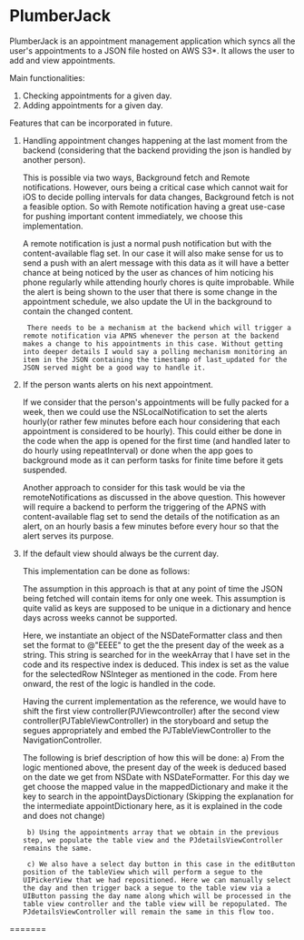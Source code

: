 PlumberJack
===========

PlumberJack is an appointment management application which syncs all the user's appointments to a JSON file hosted on AWS S3*. It allows the user to add and view appointments.

Main functionalities:
1) Checking appointments for a given day.
2) Adding appointments for a given day.


Features that can be incorporated in future.
1) Handling appointment changes happening at the last moment from the backend (considering that the backend providing the json is handled by another person).
      
      This is possible via two ways, Background fetch and Remote notifications. However, ours being a critical case which cannot wait for iOS to decide polling intervals for data changes, Background fetch is not a feasible option. So with Remote notification having a great use-case for pushing important content immediately, we choose this implementation.

      A remote notification is just a normal push notification but with the content-available flag set. In our case it will also make sense for us to send a push with an alert message with this data as it will have a better chance at being noticed by the user as chances of him noticing his phone regularly while attending hourly chores is quite improbable. While the alert is being shown to the user that there is some change in the appointment schedule, we also update the UI in the background to contain the changed content.

		There needs to be a mechanism at the backend which will trigger a remote notification via APNS whenever the person at the backend makes a change to his appointments in this case. Without getting into deeper details I would say a polling mechanism monitoring an item in the JSON containing the timestamp of last_updated for the JSON served might be a good way to handle it.


2) If the person wants alerts on his next appointment.

   If we consider that the person's appointments will be fully packed for a week, then we could use the NSLocalNotification to set the alerts hourly(or rather few minutes before each hour considering that each appointment is considered to be hourly). This could either be done in the code when the app is opened for the first time (and handled later to do hourly using repeatInterval) or done when the app goes to background mode as it can perform tasks for finite time before it gets suspended.

	Another approach to consider for this task would be via the remoteNotifications as discussed in the above question. This however will require a backend to perform the triggering of the APNS with content-available flag set to send the details of the notification as an alert, on an hourly basis a few minutes before every hour so that the alert serves its purpose.


3) If the default view should always be the current day.
     
    This implementation can be done as follows:

    The assumption in this approach is that at any point of time the JSON being fetched will contain items for only one week. This assumption is quite valid as keys are supposed to be unique in a dictionary and hence days across weeks cannot be supported.

   Here, we instantiate an object of the NSDateFormatter class and then set the format to @"EEEE" to get the the present day of the week as a string. This string is searched for in the weekArray that I have set in the code and its respective index is deduced. This index is set as the value for the selectedRow NSInteger as mentioned in the code. From here onward, the rest of the logic is handled in the code.

    Having the current implementation as the reference, we would have to shift the first view controller(PJViewcontroller) after the second view controller(PJTableViewController) in the storyboard and setup the segues appropriately and embed the PJTableViewController to the NavigationController. 

	The following is brief description of how this will be done:
		a) From the logic mentioned above, the present day of the week is deduced based on the date we get from NSDate with NSDateFormatter. For this day we get choose the mapped value in the mappedDictionary and make it the key to search in the appointDaysDictionary (Skipping the explanation for the intermediate appointDictionary here, as it is explained in the code and does not change)

		b) Using the appointments array that we obtain in the previous step, we populate the table view and the PJdetailsViewController remains the same.

		c) We also have a select day button in this case in the editButton position of the tableView which will perform a segue to the UIPickerView that we had repositioned. Here we can manually select the day and then trigger back a segue to the table view via a UIButton passing the day name along which will be processed in the table view controller and the table view will be repopulated. The PJdetailsViewController will remain the same in this flow too.
=======

